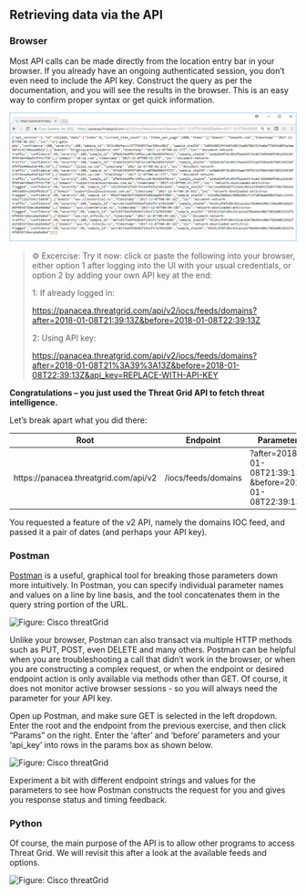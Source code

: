 ﻿
## Retrieving data via the API


### Browser
Most API calls can be made directly from the location entry bar in your browser.
If you already have an ongoing authenticated session, you don’t even need to
include the API key. Construct the query as per the documentation, and you will
see the results in the browser. This is an easy way to confirm proper syntax or
get quick information.

![Figure: Browser with feed loaded](https://raw.githubusercontent.com/CiscoDevNet/ThreatGRID/master/labs/cisco-threatgrid-102/assets/images/pic1.png)

> 	&#9881; Excercise:
> Try it now: click or paste the following into your browser, either option 1 after logging into the UI with your usual credentials, or option 2 by adding your own API key at the end:
>
> 1: If already logged in:
> 
> <https://panacea.threatgrid.com/api/v2/iocs/feeds/domains?after=2018-01-08T21:39:13Z&before=2018-01-08T22:39:13Z>
> 
> 2: Using API key:
> 
> <https://panacea.threatgrid.com/api/v2/iocs/feeds/domains?after=2018-01-08T21%3A39%3A13Z&before=2018-01-08T22:39:13Z&api_key=REPLACE-WITH-API-KEY>

**Congratulations – you just used the Threat Grid API to fetch threat
intelligence.**

Let’s break apart what you did there:

| Root                                  | Endpoint            | Parameters                                               |
|---------------------------------------|---------------------|----------------------------------------------------------|
| ht<i></i>tps://panacea.threatgrid.com/api/v2 | /iocs/feeds/domains | ?after=2018-01-08T21:39:13Z <br>&before=2018-01-08T22:39:13Z |

You requested a feature of the v2 API, namely the domains IOC feed, and passed it a
pair of dates (and perhaps your API key).

### Postman

[Postman](https://www.getpostman.com/) is a useful, graphical tool for breaking those parameters down more intuitively. In Postman, you can specify individual parameter names and values on a line by line basis, and the tool concatenates them in the query string
portion of the URL.

![Figure: Cisco threatGrid](/posts/files/cisco-threatgrid-102/assets/images/pic2.png)


Unlike your browser, Postman can also transact via multiple HTTP methods such as
PUT, POST, even DELETE and many others. Postman can be helpful when you are
troubleshooting a call that didn’t work in the browser, or when you are
constructing a complex request, or when the endpoint or desired endpoint action
is only available via methods other than GET. Of course, it does not monitor
active browser sessions - so you will always need the parameter for your API key.

Open up Postman, and make sure GET is selected in the left dropdown. Enter the
root and the endpoint from the previous exercise, and then click “Params” on the
right. Enter the ‘after’ and ‘before’ parameters and your ‘api\_key’ into rows
in the params box as shown below.

![Figure: Cisco threatGrid](/posts/files/cisco-threatgrid-102/assets/images/pic3.png)

Experiment a bit with different endpoint strings and values for the parameters to see how Postman constructs the request for you and gives you response status and timing feedback.

### Python

Of course, the main purpose of the API is to allow other programs to access
Threat Grid. We will revisit this after a look at the available feeds and options.

![Figure: Cisco threatGrid](/posts/files/cisco-threatgrid-102/assets/images/pic4.png)

